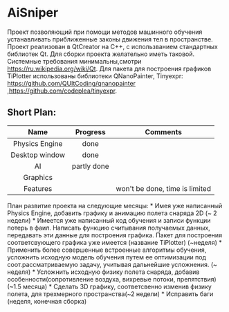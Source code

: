 # AiSniper
   Проект позволяющий при помощи методов машинного обучения устанавливать приближенные законы движения тел в пространстве. 
Проект реализован в QtCreator на С++, с использванием стандартных библиотек Qt. Для сборки проекта желательно иметь таковой. Системные требования минимальны,смотри https://ru.wikipedia.org/wiki/Qt. Для пакета для построения графиков TiPlotter использованы библиотеки QNanoPainter, Tinyexpr: https://github.com/QUItCoding/qnanopainter ,https://github.com/codeplea/tinyexpr. 

## Short Plan:

|       Name      | Progress  |            Comments            |
|:---------------:|:---------:|:------------------------------:|
|  Physics Engine |   done    |                                |
| Desktop window  |   done    |                                |
|        AI       |partly done|                                |
|     Graphics    |           |                                |
|     Features    |           | won't be done, time is limited |


План развитие проекта на следующие месяцы:
    * Имея уже написанный Physics Engine, добавить графику и анимацию полета снаряда 2D (~ 2 недели)
    * Имеется уже написанный код обучения и записи функции потерь в фаил. Написать функцию считывания получаемых данных,
    передавать эти данные для построения графика. Пакет для построения соответсвующего графика уже имеется (название TiPlotter) (~неделя)
    * Применить более совершенные встроенные алгоритмы обучения, усложнить исходную модель обучения путем ее оптимизации под соот.рассматриваемую задачу, учитывая дальнейшие усложнения. (~ неделя)
    * Усложнить исходную физику полета снаряда, добавив особенности(сопротивление воздуха, вихревые потоки, препятствия) 
    (~1.5 месяца)
    * Сделать 3D графику, соответсвенно изменив физику полета, для трехмерного пространства(~2 недели)
    * Исправить баги (неделя, конечная сборка)
    
    
